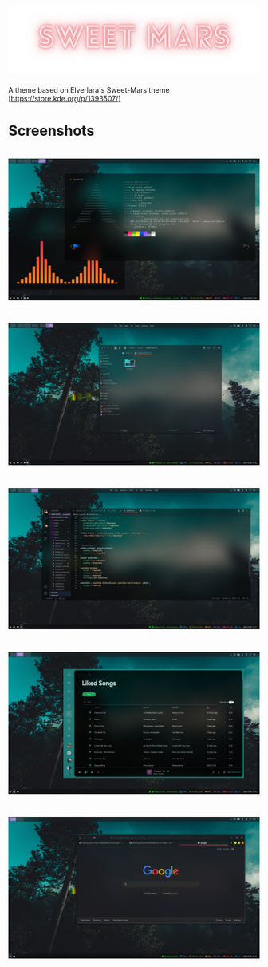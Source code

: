 # ![Sweet-Mars](images/sweet-mars-banner.png)
A theme based on Elverlara's Sweet-Mars theme [https://store.kde.org/p/1393507/]

# Screenshots
# ![Kitty & Cava](images/terminal.png)
# ![Dolphin](images/dolphin.png)
# ![VSCode](images/vscode.png)
# ![Spotify](images/spotify.png)
# ![firefox](images/firefox.png)
